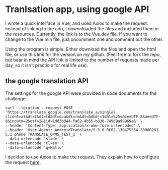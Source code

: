 # Tranlsation app, using google API
I wrote a quick interface in Vue, and used Axios to make the request. Instead of linking to the cdn, I downnloaded the files and included them in the resources. Currently, the link is to the Vue.dev file. If you want to change to the Vue.min file, just uncomment one and comment out the other.

Using the program is simple. Either download the files and open the html file, or use this link for the version on my github. (Feel free to fork the repo, but bear in mind the API link is limited to the number of requests made per day, so it isn't practicle for real life use).

## the google translation API
The settings for the google API were provided in code documents for the challenge:

```
curl --location --request POST 'https://translate.google.com/translate_a/single?client=at&dt=t&dt=ld&dt=qca&dt=rm&dt=bd&dj=1&hl=%25s&ie=UTF-8&oe=UTF-8&inputm=2&otf=2&iid=1dd3b944-fa62-4b55-b330-74909a99969e&' \
--header 'Content-Type: application/x-www-form-urlencoded' \
--header 'User-Agent: AndroidTranslate/5.3.0.RC02.130475354-53000263 5.1 phone TRANSLATE_OPM5_TEST_1' \
--data-urlencode 'sl=de' \
--data-urlencode 'tl=en' \
--data-urlencode 'q=Hallo'
```

I decided to use Axios to make the request. They explain how to configure the request [here](https://axios-http.com/docs/req_config/). 
